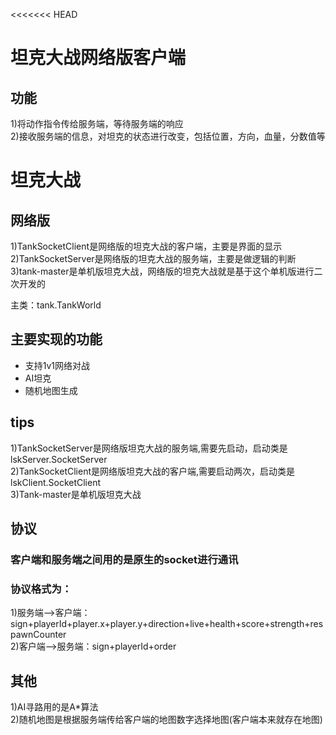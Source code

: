 <<<<<<< HEAD
# 坦克大战网络版客户端

## 功能

1)将动作指令传给服务端，等待服务端的响应<br>
2)接收服务端的信息，对坦克的状态进行改变，包括位置，方向，血量，分数值等<br>




# 坦克大战

## 网络版

1)TankSocketClient是网络版的坦克大战的客户端，主要是界面的显示<br>
2)TankSocketServer是网络版的坦克大战的服务端，主要是做逻辑的判断<br>
3)tank-master是单机版坦克大战，网络版的坦克大战就是基于这个单机版进行二次开发的<br>

主类：tank.TankWorld

## 主要实现的功能

+ 支持1v1网络对战
+ AI坦克
+ 随机地图生成

## tips<br>
1)TankSocketServer是网络版坦克大战的服务端,需要先启动，启动类是lskServer.SocketServer<br>
2)TankSocketClient是网络版坦克大战的客户端,需要启动两次，启动类是lskClient.SocketClient<br>
3)Tank-master是单机版坦克大战<br>

## 协议
### 客户端和服务端之间用的是原生的socket进行通讯
### 协议格式为：
1)服务端——>客户端：sign+playerId+player.x+player.y+direction+live+health+score+strength+respawnCounter<br>
2)客户端——>服务端：sign+playerId+order<br>

## 其他
1)AI寻路用的是A*算法<br>
2)随机地图是根据服务端传给客户端的地图数字选择地图(客户端本来就存在地图)<br>
